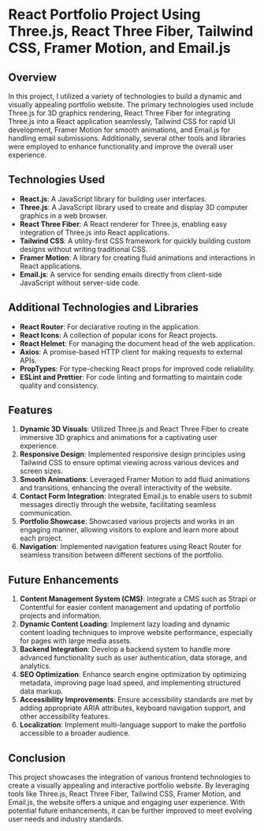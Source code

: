 # React Portfolio Project Using Three.js, React Three Fiber, Tailwind CSS, Framer Motion, and Email.js

## Overview
In this project, I utilized a variety of technologies to build a dynamic and visually appealing portfolio website. The primary technologies used include Three.js for 3D graphics rendering, React Three Fiber for integrating Three.js into a React application seamlessly, Tailwind CSS for rapid UI development, Framer Motion for smooth animations, and Email.js for handling email submissions. Additionally, several other tools and libraries were employed to enhance functionality and improve the overall user experience.

## Technologies Used
- **React.js**: A JavaScript library for building user interfaces.
- **Three.js**: A JavaScript library used to create and display 3D computer graphics in a web browser.
- **React Three Fiber**: A React renderer for Three.js, enabling easy integration of Three.js into React applications.
- **Tailwind CSS**: A utility-first CSS framework for quickly building custom designs without writing traditional CSS.
- **Framer Motion**: A library for creating fluid animations and interactions in React applications.
- **Email.js**: A service for sending emails directly from client-side JavaScript without server-side code.

## Additional Technologies and Libraries
- **React Router**: For declarative routing in the application.
- **React Icons**: A collection of popular icons for React projects.
- **React Helmet**: For managing the document head of the web application.
- **Axios**: A promise-based HTTP client for making requests to external APIs.
- **PropTypes**: For type-checking React props for improved code reliability.
- **ESLint and Prettier**: For code linting and formatting to maintain code quality and consistency.

## Features
1. **Dynamic 3D Visuals**: Utilized Three.js and React Three Fiber to create immersive 3D graphics and animations for a captivating user experience.
2. **Responsive Design**: Implemented responsive design principles using Tailwind CSS to ensure optimal viewing across various devices and screen sizes.
3. **Smooth Animations**: Leveraged Framer Motion to add fluid animations and transitions, enhancing the overall interactivity of the website.
4. **Contact Form Integration**: Integrated Email.js to enable users to submit messages directly through the website, facilitating seamless communication.
5. **Portfolio Showcase**: Showcased various projects and works in an engaging manner, allowing visitors to explore and learn more about each project.
6. **Navigation**: Implemented navigation features using React Router for seamless transition between different sections of the portfolio.

## Future Enhancements
1. **Content Management System (CMS)**: Integrate a CMS such as Strapi or Contentful for easier content management and updating of portfolio projects and information.
2. **Dynamic Content Loading**: Implement lazy loading and dynamic content loading techniques to improve website performance, especially for pages with large media assets.
3. **Backend Integration**: Develop a backend system to handle more advanced functionality such as user authentication, data storage, and analytics.
4. **SEO Optimization**: Enhance search engine optimization by optimizing metadata, improving page load speed, and implementing structured data markup.
5. **Accessibility Improvements**: Ensure accessibility standards are met by adding appropriate ARIA attributes, keyboard navigation support, and other accessibility features.
6. **Localization**: Implement multi-language support to make the portfolio accessible to a broader audience.

## Conclusion
This project showcases the integration of various frontend technologies to create a visually appealing and interactive portfolio website. By leveraging tools like Three.js, React Three Fiber, Tailwind CSS, Framer Motion, and Email.js, the website offers a unique and engaging user experience. With potential future enhancements, it can be further improved to meet evolving user needs and industry standards.
